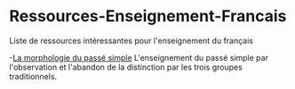 # Ressources-Enseignement-Francais
Liste de ressources intéressantes pour l'enseignement du français

-[La morphologie du passé simple](https://eduscol.education.fr/document/18127/download)
L'enseignement du passé simple par l'observation et l'abandon de la distinction par les trois groupes traditionnels.

